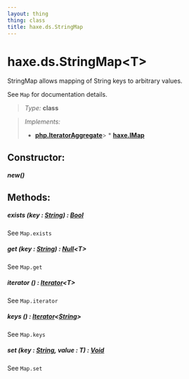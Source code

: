 ```yaml
---
layout: thing
thing: class
title: haxe.ds.StringMap
---
```

# haxe.ds.StringMap&lt;T&gt;

StringMap allows mapping of String keys to arbitrary values.

See `Map` for documentation details.



> *Type:* **class**

> *Implements:*
> 
>   * **[php.IteratorAggregate](IteratorAggregate.html)**&gt;   * **[haxe.IMap](IMap.html)**



## Constructor:

##### **new**()










## Methods:


##### **exists** (key : <a href="../../String.html" class="type">String</a>) : <a href="../../Bool.html" class="type">Bool</a>

See `Map.exists`











##### **get** (key : <a href="../../String.html" class="type">String</a>) : <a href="../../Null.html" class="type">Null</a>&lt;T&gt;

See `Map.get`











##### **iterator** () : <a href="../../Iterator.html" class="type">Iterator</a>&lt;T&gt;

See `Map.iterator`











##### **keys** () : <a href="../../Iterator.html" class="type">Iterator</a>&lt;<a href="../../String.html" class="type">String</a>&gt;

See `Map.keys`











##### **set** (key : <a href="../../String.html" class="type">String</a>, value : T) : <a href="../../Void.html" class="type">Void</a>

See `Map.set`











